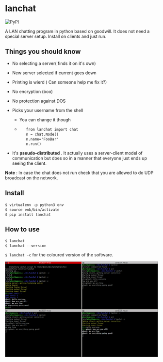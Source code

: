 lanchat
====

[![PyPI](https://badge.fury.io/py/lanchat.svg)](http://badge.fury.io/py/lanchat)

A LAN chatting program in python based on goodwill. It does not need a special
server setup. Install on clients and just run.

Things you should know
----------------------

- No selecting a server( finds it on it's own)
- New server selected if current goes down
- Printing is wierd ( Can someone help me fix it?)
- No encryption (boo)
- No protection against DOS
- Picks your username from the shell
    * You can change it though
    * ```
         from lanchat import chat
         n = chat.Node()
         n.name='FooBar'
         n.run()
      ```

- It's **pseudo-distributed** . It actually uses a server-client model of communication
  but does so in a manner that everyone just ends up seeing the client.


**Note** : In case the chat does not run check that you are allowed to do UDP broadcast on the network.


Install
-------

```
$ virtualenv -p python3 env
$ source enb/bin/activate
$ pip install lanchat
```

How to use
----------

```
$ lanchat
$ lanchat --version
```

`$ lanchat -c` for the coloured version of the software.

![Screenshot](screenshot.png)
